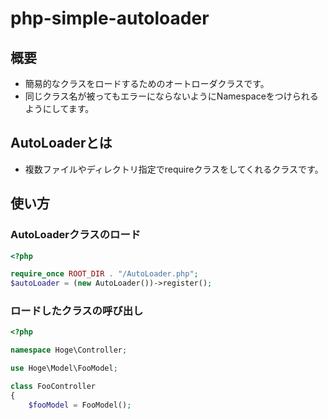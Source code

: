 # php-simple-autoloader

## 概要

- 簡易的なクラスをロードするためのオートローダクラスです。
- 同じクラス名が被ってもエラーにならないようにNamespaceをつけられるようにしてます。

## AutoLoaderとは

- 複数ファイルやディレクトリ指定でrequireクラスをしてくれるクラスです。

## 使い方

### AutoLoaderクラスのロード

```php
<?php

require_once ROOT_DIR . "/AutoLoader.php";
$autoLoader = (new AutoLoader())->register();
```

### ロードしたクラスの呼び出し

```php
<?php

namespace Hoge\Controller;

use Hoge\Model\FooModel;

class FooController
{
    $fooModel = FooModel();
```
